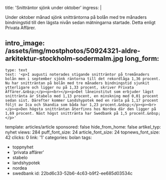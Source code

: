 title: 'Snitträntor sjönk under oktober'
ingress: |
  <p>Under oktober månad sjönk snitträntorna på bolån med tre månaders bindningstid till den lägsta nivån sedan mätningarna startade. Detta enligt Privata Affärer.
  </p>
  
intro_image: /assets/img/mostphotos/50924321-aldre-arkitektur-stockholm-sodermalm.jpg
long_form:
  -
    type: text
    text: '<p>I augusti noterades stigande snitträntor på tremånaders bolån men i september sjönk räntorna till det rekordlåga 1,36 procent. Nu har snitträntan på bolån med tre månaders bindningstid sjunkit ytterligare och ligger nu på 1,33 procent, skriver Privata Affärer.&nbsp;</p><p><br></p><p>Det låneinstitut som erbjuder lägst snittränta är Stabelo med 1,13 procent, en minskning med 0,01 procent sedan sist. Därefter kommer Landshypotek med en ränta på 1,17 procent följt av Ica och Skandia som båda har 1,23 procent.&nbsp;</p><p><br></p><p>Den högsta snitträntan återfinns hos Nordea där den ligger på 1,69 procent. Näst högst snittränta har Swedbank på 1,5 procent.&nbsp;</p>'
template: articles/article
sponsored: false
hide_from_home: false
artikel_typ: nyhet
views: 284
puff_font_size: 24
article_font_size: 24
topnews_font_size: 42
clicks: 0
link: '1'
categories: bolan
tags:
  - toppnyhet
  - 'privata affärer'
  - stabelo
  - landshypotek
  - nordea
  - swedbank
id: 22bd6c33-52b6-4c63-b9f2-ee685d03534c
